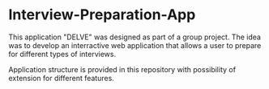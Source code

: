 # Interview-Preparation-App

This application "DELVE" was designed as part of a group project.
The idea was to develop an interractive web application that allows a user to prepare for different types of interviews.

Application structure is provided in this repository with possibility of extension for different features.
